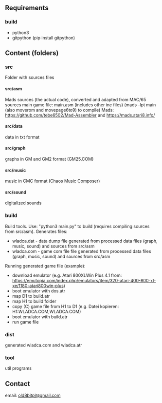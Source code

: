 ## Requirements

### build
- python3
- gitpython (pip install gitpython)


## Content (folders)

### src

Folder with sources files

#### src/asm

Mads sources (the actual code), converted and adapted from MAC/65 sources
main game file: main.asm (includes other inc files) (mads -lpt main (also moverom and movepage6to9) to compile)
Mads: https://github.com/tebe6502/Mad-Assembler and https://mads.atari8.info/

#### src/data

data in txt format

#### src/graph

graphs in GM and GM2 format (GM25.COM)

#### src/music

music in CMC format (Chaos Music Composer)

#### src/sound

digitalized sounds

### build

Build tools. Use: "python3 main.py" to build (requires compiling sources from src/asm).
Generates files:
- wladca.dat - data dump file generated from processed data files (graph, music, sound) and sources from src/asm
- wladca.com - game com file file generated from processed data files (graph, music, sound) and sources from src/asm

Running generated game file (example):
- download emulator (e.g. Atari 800XLWin Plus 4.1 from: https://emutopia.com/index.php/emulators/item/320-atari-400-800-xl-xe/1180-atari800win-plus)
- boot emulator with dos.atr 
- map D1 to build.atr
- map H1 to build folder
- copy (C) game file from H1 to D1 (e.g. Datei kopieren: H1:WLADCA.COM,WLADCA.COM)
- boot emulator with build.atr
- run game file


### dist

generated wladca.com and wladca.atr


### tool

util programs


## Contact
email: old8bitpl@gmail.com
